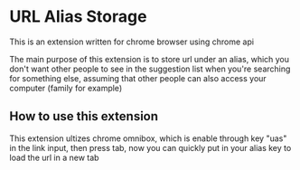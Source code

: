# URL Alias Storage
This is an extension written for chrome browser using chrome api

The main purpose of this extension is to store url under an alias, which you don't want other people to see in the suggestion list when you're searching for something else, assuming that other people can also access your computer (family for example)

## How to use this extension

This extension ultizes chrome omnibox, which is enable through key "uas" in the link input, then press tab, now you can quickly put in your alias key to load the url in a new tab